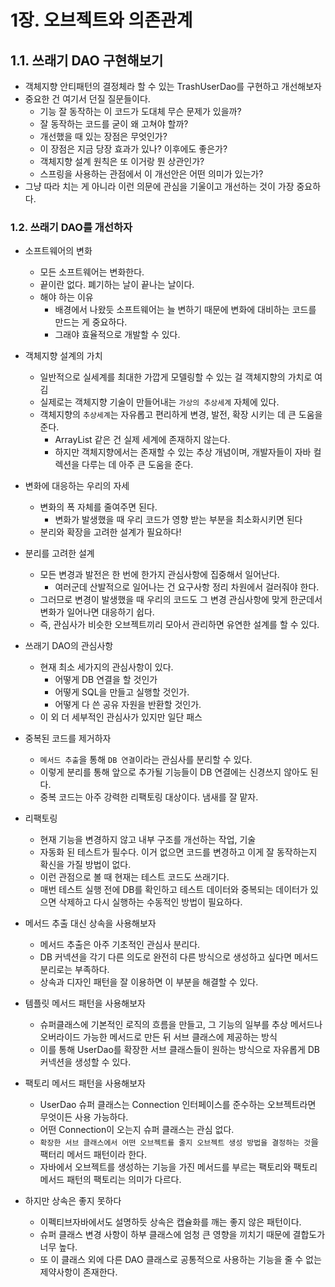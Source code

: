 # 1장. 오브젝트와 의존관계
## 1.1. 쓰래기 DAO 구현해보기
- 객체지향 안티패턴의 결정체라 할 수 있는 TrashUserDao를 구현하고 개선해보자
- 중요한 건 여기서 던질 질문들이다.
    - 기능 잘 동작하는 이 코드가 도대체 무슨 문제가 있을까?
    - 잘 동작하는 코드를 굳이 왜 고쳐야 할까?
    - 개선했을 때 있는 장점은 무엇인가?
    - 이 장점은 지금 당장 효과가 있나? 이후에도 좋은가?
    - 객체지향 설계 원칙은 또 이거랑 뭔 상관인가?
    - 스프링을 사용하는 관점에서 이 개선안은 어떤 의미가 있는가?
- 그냥 따라 치는 게 아니라 이런 의문에 관심을 기울이고 개선하는 것이 가장 중요하다.

### 1.2. 쓰래기 DAO를 개선하자
- 소프트웨어의 변화
    - 모든 소프트웨어는 변화한다.
    - 끝이란 없다. 폐기하는 날이 끝나는 날이다.
    - 해야 하는 이유
        - 배경에서 나왔듯 소프트웨어는 늘 변하기 때문에 변화에 대비하는 코드를 만드는 게 중요하다.
        - 그래야 효율적으로 개발할 수 있다.
        
- 객체지향 설계의 가치
    - 일반적으로 실세계를 최대한 가깝게 모델링할 수 있는 걸 객체지향의 가치로 여김
    - 실제로는 객체지향 기술이 만들어내는 `가상의 추상세계` 자체에 있다.
    - 객체지향의 `추상세계`는 자유롭고 편리하게 변경, 발전, 확장 시키는 데 큰 도움을 준다.
        - ArrayList 같은 건 실제 세계에 존재하지 않는다.
        - 하지만 객체지향에서는 존재할 수 있는 추상 개념이며, 개발자들이 자바 컬렉션을 다루는 데 아주 큰 도움을 준다. 

- 변화에 대응하는 우리의 자세
    - 변화의 폭 자체를 줄여주면 된다.
        - 변화가 발생했을 때 우리 코드가 영향 받는 부분을 최소화시키면 된다
    - 분리와 확장을 고려한 설계가 필요하다!

- 분리를 고려한 설계
    - 모든 변경과 발전은 한 번에 한가지 관심사항에 집중해서 일어난다.
        - 여러군데 산발적으로 일어나는 건 요구사항 정리 차원에서 걸러줘야 한다.
    - 그러므로 변경이 발생했을 때 우리의 코드도 그 변경 관심사항에 맞게 한군데서 변화가 일어나면 대응하기 쉽다.
    - 즉, 관심사가 비슷한 오브젝트끼리 모아서 관리하면 유연한 설계를 할 수 있다.

- 쓰래기 DAO의 관심사항
    - 현재 최소 세가지의 관심사항이 있다.
        - 어떻게 DB 연결을 할 것인가
        - 어떻게 SQL을 만들고 실행할 것인가.
        - 어떻게 다 쓴 공유 자원을 반환할 것인가.
    - 이 외 더 세부적인 관심사가 있지만 일단 패스
    
- 중복된 코드를 제거하자
    - `메서드 추출`을 통해 `DB 연결`이라는 관심사를 분리할 수 있다.
    - 이렇게 분리를 통해 앞으로 추가될 기능들이 DB 연결에는 신경쓰지 않아도 된다.
    - 중복 코드는 아주 강력한 리팩토링 대상이다. 냄새를 잘 맡자.
    
- 리팩토링
    - 현재 기능을 변경하지 않고 내부 구조를 개선하는 작업, 기술
    - 자동화 된 테스트가 필수다. 이거 없으면 코드를 변경하고 이게 잘 동작하는지 확신을 가질 방법이 없다.
    - 이런 관점으로 볼 때 현재는 테스트 코드도 쓰래기다.
    - 매번 테스트 실행 전에 DB를 확인하고 테스트 데이터와 중복되는 데이터가 있으면 삭제하고 다시 실행하는 수동적인 방법이 필요하다. 

- 메서드 추출 대신 상속을 사용해보자
    - 메서드 추출은 아주 기초적인 관심사 분리다.
    - DB 커넥션을 각기 다른 의도로 완전히 다른 방식으로 생성하고 싶다면 메서드 분리로는 부족하다.
    - 상속과 디자인 패턴을 잘 이용하면 이 부분을 해결할 수 있다.
    
- 템플릿 메서드 패턴을 사용해보자
    - 슈퍼클래스에 기본적인 로직의 흐름을 만들고, 그 기능의 일부를 추상 메서드나 오버라이드 가능한 메서드로 만든 뒤 서브 클래스에 제공하는 방식
    - 이를 통해 UserDao를 확장한 서브 클래스들이 원하는 방식으로 자유롭게 DB 커넥션을 생성할 수 있다.
    
- 팩토리 메서드 패턴을 사용해보자
    - UserDao 슈퍼 클래스는 Connection 인터페이스를 준수하는 오브젝트라면 무엇이든 사용 가능하다.
    - 어떤 Connection이 오는지 슈퍼 클래스는 관심 없다.
    - `확장한 서브 클래스에서 어떤 오브젝트를 줄지 오브젝트 생성 방법을 결정하는 것`을 팩터리 메서드 패턴이라 한다.
    - 자바에서 오브젝트를 생성하는 기능을 가진 메서드를 부르는 팩토리와 팩토리 메서드 패턴의 팩토리는 의미가 다르다.
    
- 하지만 상속은 좋지 못하다
    - 이펙티브자바에서도 설명하듯 상속은 캡슐화를 깨는 좋지 않은 패턴이다.
    - 슈퍼 클래스 변경 사항이 하부 클래스에 엄청 큰 영향을 끼치기 때문에 결합도가 너무 높다.
    - 또 이 클래스 외에 다른 DAO 클래스로 공통적으로 사용하는 기능을 줄 수 없는 제약사항이 존재한다.
